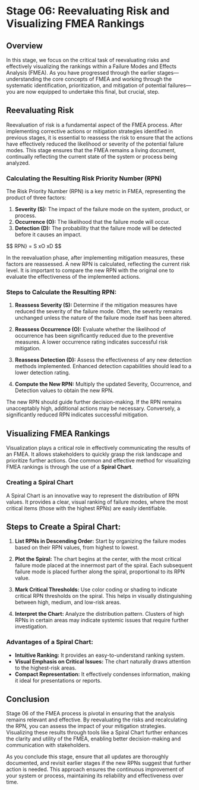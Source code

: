 # Stage 06: Reevaluating Risk and Visualizing FMEA Rankings

## Overview

In this stage, we focus on the critical task of reevaluating risks and effectively visualizing the rankings within a Failure Modes and Effects Analysis (FMEA). As you have progressed through the earlier stages—understanding the core concepts of FMEA and working through the systematic identification, prioritization, and mitigation of potential failures—you are now equipped to undertake this final, but crucial, step.

## Reevaluating Risk

Reevaluation of risk is a fundamental aspect of the FMEA process. After implementing corrective actions or mitigation strategies identified in previous stages, it is essential to reassess the risk to ensure that the actions have effectively reduced the likelihood or severity of the potential failure modes. This stage ensures that the FMEA remains a living document, continually reflecting the current state of the system or process being analyzed.

### Calculating the Resulting Risk Priority Number (RPN)

The Risk Priority Number (RPN) is a key metric in FMEA, representing the product of three factors:

1. **Severity (S):** The impact of the failure mode on the system, product, or process.
2. **Occurrence (O):** The likelihood that the failure mode will occur.
3. **Detection (D):** The probability that the failure mode will be detected before it causes an impact.

$$ RPN} = S xO xD $$

In the reevaluation phase, after implementing mitigation measures, these factors are reassessed. A new RPN is calculated, reflecting the current risk level. It is important to compare the new RPN with the original one to evaluate the effectiveness of the implemented actions.

### Steps to Calculate the Resulting RPN:

1. **Reassess Severity (S):** Determine if the mitigation measures have reduced the severity of the failure mode. Often, the severity remains unchanged unless the nature of the failure mode itself has been altered.
   
2. **Reassess Occurrence (O):** Evaluate whether the likelihood of occurrence has been significantly reduced due to the preventive measures. A lower occurrence rating indicates successful risk mitigation.
   
3. **Reassess Detection (D):** Assess the effectiveness of any new detection methods implemented. Enhanced detection capabilities should lead to a lower detection rating.
   
4. **Compute the New RPN:** Multiply the updated Severity, Occurrence, and Detection values to obtain the new RPN.

The new RPN should guide further decision-making. If the RPN remains unacceptably high, additional actions may be necessary. Conversely, a significantly reduced RPN indicates successful mitigation.

## Visualizing FMEA Rankings

Visualization plays a critical role in effectively communicating the results of an FMEA. It allows stakeholders to quickly grasp the risk landscape and prioritize further actions. One common and effective method for visualizing FMEA rankings is through the use of a **Spiral Chart**.

### Creating a Spiral Chart

A Spiral Chart is an innovative way to represent the distribution of RPN values. It provides a clear, visual ranking of failure modes, where the most critical items (those with the highest RPNs) are easily identifiable.

## Steps to Create a Spiral Chart:

1. **List RPNs in Descending Order:** Start by organizing the failure modes based on their RPN values, from highest to lowest.

2. **Plot the Spiral:** The chart begins at the center, with the most critical failure mode placed at the innermost part of the spiral. Each subsequent failure mode is placed further along the spiral, proportional to its RPN value.

3. **Mark Critical Thresholds:** Use color coding or shading to indicate critical RPN thresholds on the spiral. This helps in visually distinguishing between high, medium, and low-risk areas.

4. **Interpret the Chart:** Analyze the distribution pattern. Clusters of high RPNs in certain areas may indicate systemic issues that require further investigation.

### Advantages of a Spiral Chart:

- **Intuitive Ranking:** It provides an easy-to-understand ranking system.
- **Visual Emphasis on Critical Issues:** The chart naturally draws attention to the highest-risk areas.
- **Compact Representation:** It effectively condenses information, making it ideal for presentations or reports.

## Conclusion

Stage 06 of the FMEA process is pivotal in ensuring that the analysis remains relevant and effective. By reevaluating the risks and recalculating the RPN, you can assess the impact of your mitigation strategies. Visualizing these results through tools like a Spiral Chart further enhances the clarity and utility of the FMEA, enabling better decision-making and communication with stakeholders.

As you conclude this stage, ensure that all updates are thoroughly documented, and revisit earlier stages if the new RPNs suggest that further action is needed. This approach ensures the continuous improvement of your system or process, maintaining its reliability and effectiveness over time.